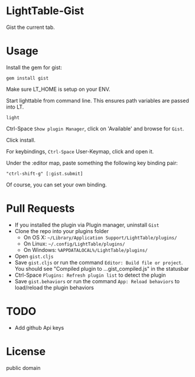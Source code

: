 LightTable-Gist
===============

Gist the current tab.

Usage
=====

Install the gem for gist:

    gem install gist

Make sure LT_HOME is setup on your ENV.

Start lighttable from command line. This ensures path variables are passed into LT.

    light

Ctrl-Space `Show plugin Manager`, click on 'Available' and browse for `Gist`.

Click install.

For keybindings, `Ctrl-Space` User-Keymap, click and open it.

Under the :editor map, paste something the following key binding pair: 

    "ctrl-shift-g" [:gist.submit]

Of course, you can set your own binding.

Pull Requests
=============

* If you installed the plugin via Plugin manager, uninstall `Gist`
* Clone the repo into your plugins folder
  * On OS X: `~/Library/Application Support/LightTable/plugins/`
  * On Linux: `~/.config/LightTable/plugins/`
  * On Windows: `%APPDATALOCAL%/LightTable/plugins/`
* Open `gist.cljs`
* Save `gist.cljs` or run the command `Editor: Build file or project`. You should see "Compiled plugin to ...gist_compiled.js" in the statusbar
* Ctrl-Space `Plugins: Refresh plugin list` to detect the plugin
* Save `gist.behaviors` or run the command `App: Reload behaviors` to load/reload the plugin behaviors

TODO
====

* Add github Api keys

License
=======
public domain
